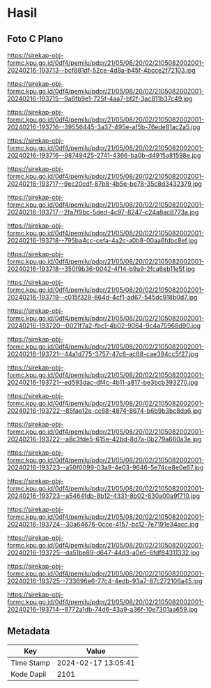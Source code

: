 # Hasil

## Foto C Plano

https://sirekap-obj-formc.kpu.go.id/0df4/pemilu/pdpr/21/05/08/20/02/2105082002001-20240216-193713--bcf881df-52ce-4d8a-b45f-4bcce2f72103.jpg

https://sirekap-obj-formc.kpu.go.id/0df4/pemilu/pdpr/21/05/08/20/02/2105082002001-20240216-193715--9a6fb9e1-725f-4aa7-bf2f-3ac811b37c49.jpg

https://sirekap-obj-formc.kpu.go.id/0df4/pemilu/pdpr/21/05/08/20/02/2105082002001-20240216-193716--39556445-3a37-495e-af5b-76ede81ac2a5.jpg

https://sirekap-obj-formc.kpu.go.id/0df4/pemilu/pdpr/21/05/08/20/02/2105082002001-20240216-193716--98749425-2741-4366-ba0b-d4915a81598e.jpg

https://sirekap-obj-formc.kpu.go.id/0df4/pemilu/pdpr/21/05/08/20/02/2105082002001-20240216-193717--9ec20cdf-87b8-4b5e-be78-35c8d3432379.jpg

https://sirekap-obj-formc.kpu.go.id/0df4/pemilu/pdpr/21/05/08/20/02/2105082002001-20240216-193717--2fa7f9bc-5ded-4c97-8247-c24a8ac6773a.jpg

https://sirekap-obj-formc.kpu.go.id/0df4/pemilu/pdpr/21/05/08/20/02/2105082002001-20240216-193718--795ba4cc-cefa-4a2c-a0b8-00aa6fdbc8ef.jpg

https://sirekap-obj-formc.kpu.go.id/0df4/pemilu/pdpr/21/05/08/20/02/2105082002001-20240216-193718--350f9b36-0042-4f14-b9a9-2fca6eb11e5f.jpg

https://sirekap-obj-formc.kpu.go.id/0df4/pemilu/pdpr/21/05/08/20/02/2105082002001-20240216-193719--c015f328-664d-4cf1-ad67-545dc918b0d7.jpg

https://sirekap-obj-formc.kpu.go.id/0df4/pemilu/pdpr/21/05/08/20/02/2105082002001-20240216-193720--0021f7a2-fbc1-4b02-9064-9c4a75968d90.jpg

https://sirekap-obj-formc.kpu.go.id/0df4/pemilu/pdpr/21/05/08/20/02/2105082002001-20240216-193721--44a1d775-3757-47c6-ac68-cae384cc5f27.jpg

https://sirekap-obj-formc.kpu.go.id/0df4/pemilu/pdpr/21/05/08/20/02/2105082002001-20240216-193721--ed593dac-df4c-4b11-a817-be3bcb393270.jpg

https://sirekap-obj-formc.kpu.go.id/0df4/pemilu/pdpr/21/05/08/20/02/2105082002001-20240216-193722--85fae12e-cc68-4874-8674-b6b9b3bc8da6.jpg

https://sirekap-obj-formc.kpu.go.id/0df4/pemilu/pdpr/21/05/08/20/02/2105082002001-20240216-193722--a8c3fde5-615e-42bd-8d7a-0b279a660a3e.jpg

https://sirekap-obj-formc.kpu.go.id/0df4/pemilu/pdpr/21/05/08/20/02/2105082002001-20240216-193723--a50f0099-03a9-4e03-9646-5e74ce8e0e67.jpg

https://sirekap-obj-formc.kpu.go.id/0df4/pemilu/pdpr/21/05/08/20/02/2105082002001-20240216-193723--a5464fdb-8b12-4331-8b02-830a00a9f710.jpg

https://sirekap-obj-formc.kpu.go.id/0df4/pemilu/pdpr/21/05/08/20/02/2105082002001-20240216-193724--30a64676-0cce-4157-bc12-7e7191e34acc.jpg

https://sirekap-obj-formc.kpu.go.id/0df4/pemilu/pdpr/21/05/08/20/02/2105082002001-20240216-193725--da51be89-d647-44d3-a0e5-6fdf84311332.jpg

https://sirekap-obj-formc.kpu.go.id/0df4/pemilu/pdpr/21/05/08/20/02/2105082002001-20240216-193725--733696e6-77c4-4edb-93a7-87c272106a45.jpg

https://sirekap-obj-formc.kpu.go.id/0df4/pemilu/pdpr/21/05/08/20/02/2105082002001-20240216-193714--8772a1db-74d6-43a9-a36f-10e7301aa659.jpg


## Metadata

| Key        | Value               |
| ---------- | ------------------- |
| Time Stamp | 2024-02-17 13:05:41 |
| Kode Dapil | 2101                |




